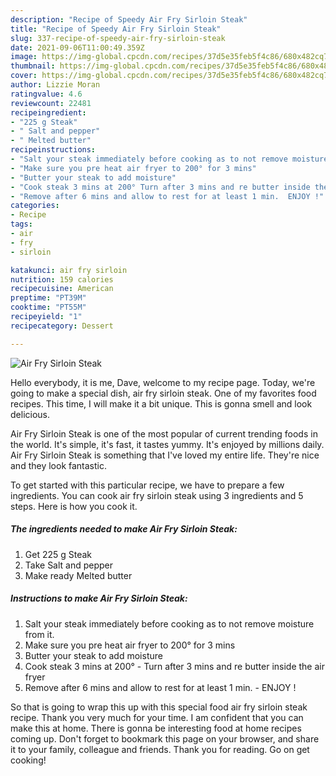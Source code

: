 ```yaml
---
description: "Recipe of Speedy Air Fry Sirloin Steak"
title: "Recipe of Speedy Air Fry Sirloin Steak"
slug: 337-recipe-of-speedy-air-fry-sirloin-steak
date: 2021-09-06T11:00:49.359Z
image: https://img-global.cpcdn.com/recipes/37d5e35feb5f4c86/680x482cq70/air-fry-sirloin-steak-recipe-main-photo.jpg
thumbnail: https://img-global.cpcdn.com/recipes/37d5e35feb5f4c86/680x482cq70/air-fry-sirloin-steak-recipe-main-photo.jpg
cover: https://img-global.cpcdn.com/recipes/37d5e35feb5f4c86/680x482cq70/air-fry-sirloin-steak-recipe-main-photo.jpg
author: Lizzie Moran
ratingvalue: 4.6
reviewcount: 22481
recipeingredient:
- "225 g Steak"
- " Salt and pepper"
- " Melted butter"
recipeinstructions:
- "Salt your steak immediately before cooking as to not remove moisture from it."
- "Make sure you pre heat air fryer to 200° for 3 mins"
- "Butter your steak to add moisture"
- "Cook steak 3 mins at 200° Turn after 3 mins and re butter inside the air fryer"
- "Remove after 6 mins and allow to rest for at least 1 min.  ENJOY !"
categories:
- Recipe
tags:
- air
- fry
- sirloin

katakunci: air fry sirloin 
nutrition: 159 calories
recipecuisine: American
preptime: "PT39M"
cooktime: "PT55M"
recipeyield: "1"
recipecategory: Dessert

---
```



![Air Fry Sirloin Steak](https://img-global.cpcdn.com/recipes/37d5e35feb5f4c86/680x482cq70/air-fry-sirloin-steak-recipe-main-photo.jpg)

Hello everybody, it is me, Dave, welcome to my recipe page. Today, we're going to make a special dish, air fry sirloin steak. One of my favorites food recipes. This time, I will make it a bit unique. This is gonna smell and look delicious.

Air Fry Sirloin Steak is one of the most popular of current trending foods in the world. It's simple, it's fast, it tastes yummy. It's enjoyed by millions daily. Air Fry Sirloin Steak is something that I've loved my entire life. They're nice and they look fantastic.




To get started with this particular recipe, we have to prepare a few ingredients. You can cook air fry sirloin steak using 3 ingredients and 5 steps. Here is how you cook it.

<!--inarticleads1-->

##### The ingredients needed to make Air Fry Sirloin Steak:

1. Get 225 g Steak
1. Take  Salt and pepper
1. Make ready  Melted butter




<!--inarticleads2-->

##### Instructions to make Air Fry Sirloin Steak:

1. Salt your steak immediately before cooking as to not remove moisture from it.
1. Make sure you pre heat air fryer to 200° for 3 mins
1. Butter your steak to add moisture
1. Cook steak 3 mins at 200° - Turn after 3 mins and re butter inside the air fryer
1. Remove after 6 mins and allow to rest for at least 1 min.  - ENJOY !




So that is going to wrap this up with this special food air fry sirloin steak recipe. Thank you very much for your time. I am confident that you can make this at home. There is gonna be interesting food at home recipes coming up. Don't forget to bookmark this page on your browser, and share it to your family, colleague and friends. Thank you for reading. Go on get cooking!
